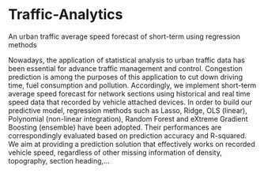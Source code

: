 # Traffic-Analytics

An urban traffic average speed forecast of short-term using regression methods

Nowadays, the application of statistical analysis to urban traffic data has been essential for advance traffic management and control. Congestion prediction is among the purposes of this application to cut down driving time, fuel consumption and pollution. Accordingly, we implement short-term average speed forecast for network sections using historical and real time speed data that recorded by vehicle attached devices. In order to build our predictive model, regression methods such as Lasso, Ridge, OLS (linear), Polynomial (non-linear integration), Random Forest and eXtreme Gradient Boosting (ensemble) have been adopted. Their performances are correspondingly evaluated based on prediction accuracy and R-squared. We aim at providing a prediction solution that effectively works on recorded vehicle speed, regardless of other missing information of density, topography, section heading,… 
